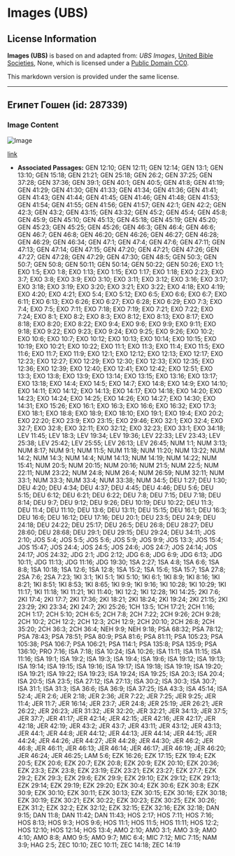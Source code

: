 # Images (UBS)

## License Information

**Images (UBS)** is based on and adapted from: _UBS Images_, [United Bible Societies](https://unitedbiblesocieties.org/), None, which is licensed under a [Public Domain CC0](https://creativecommons.org/public-domain/cc0/).

This markdown version is provided under the same license.



--------------------------------

## Египет Гошен (id: 287339)

### Image Content

![Image](https://cdn.aquifer.bible/aquifer-content/resources/Media/WEB-0200_egypt_goshen.jpg)

[link](https://cdn.aquifer.bible/aquifer-content/resources/Media/WEB-0200_egypt_goshen.jpg)

* **Associated Passages:** GEN 12:10; GEN 12:11; GEN 12:14; GEN 13:1; GEN 13:10; GEN 15:18; GEN 21:21; GEN 25:18; GEN 26:2; GEN 37:25; GEN 37:28; GEN 37:36; GEN 39:1; GEN 40:1; GEN 40:5; GEN 41:8; GEN 41:19; GEN 41:29; GEN 41:30; GEN 41:33; GEN 41:34; GEN 41:36; GEN 41:41; GEN 41:43; GEN 41:44; GEN 41:45; GEN 41:46; GEN 41:48; GEN 41:53; GEN 41:54; GEN 41:55; GEN 41:56; GEN 41:57; GEN 42:1; GEN 42:2; GEN 42:3; GEN 43:2; GEN 43:15; GEN 43:32; GEN 45:2; GEN 45:4; GEN 45:8; GEN 45:9; GEN 45:10; GEN 45:13; GEN 45:18; GEN 45:19; GEN 45:20; GEN 45:23; GEN 45:25; GEN 45:26; GEN 46:3; GEN 46:4; GEN 46:6; GEN 46:7; GEN 46:8; GEN 46:20; GEN 46:26; GEN 46:27; GEN 46:28; GEN 46:29; GEN 46:34; GEN 47:1; GEN 47:4; GEN 47:6; GEN 47:11; GEN 47:13; GEN 47:14; GEN 47:15; GEN 47:20; GEN 47:21; GEN 47:26; GEN 47:27; GEN 47:28; GEN 47:29; GEN 47:30; GEN 48:5; GEN 50:3; GEN 50:7; GEN 50:8; GEN 50:11; GEN 50:14; GEN 50:22; GEN 50:26; EXO 1:1; EXO 1:5; EXO 1:8; EXO 1:13; EXO 1:15; EXO 1:17; EXO 1:18; EXO 2:23; EXO 3:7; EXO 3:8; EXO 3:9; EXO 3:10; EXO 3:11; EXO 3:12; EXO 3:16; EXO 3:17; EXO 3:18; EXO 3:19; EXO 3:20; EXO 3:21; EXO 3:22; EXO 4:18; EXO 4:19; EXO 4:20; EXO 4:21; EXO 5:4; EXO 5:12; EXO 6:5; EXO 6:6; EXO 6:7; EXO 6:11; EXO 6:13; EXO 6:26; EXO 6:27; EXO 6:28; EXO 6:29; EXO 7:3; EXO 7:4; EXO 7:5; EXO 7:11; EXO 7:18; EXO 7:19; EXO 7:21; EXO 7:22; EXO 7:24; EXO 8:1; EXO 8:2; EXO 8:3; EXO 8:12; EXO 8:13; EXO 8:17; EXO 8:18; EXO 8:20; EXO 8:22; EXO 9:4; EXO 9:6; EXO 9:9; EXO 9:11; EXO 9:18; EXO 9:22; EXO 9:23; EXO 9:24; EXO 9:25; EXO 9:26; EXO 10:2; EXO 10:6; EXO 10:7; EXO 10:12; EXO 10:13; EXO 10:14; EXO 10:15; EXO 10:19; EXO 10:21; EXO 10:22; EXO 11:1; EXO 11:3; EXO 11:4; EXO 11:5; EXO 11:6; EXO 11:7; EXO 11:9; EXO 12:1; EXO 12:12; EXO 12:13; EXO 12:17; EXO 12:23; EXO 12:27; EXO 12:29; EXO 12:30; EXO 12:33; EXO 12:35; EXO 12:36; EXO 12:39; EXO 12:40; EXO 12:41; EXO 12:42; EXO 12:51; EXO 13:3; EXO 13:8; EXO 13:9; EXO 13:14; EXO 13:15; EXO 13:16; EXO 13:17; EXO 13:18; EXO 14:4; EXO 14:5; EXO 14:7; EXO 14:8; EXO 14:9; EXO 14:10; EXO 14:11; EXO 14:12; EXO 14:13; EXO 14:17; EXO 14:18; EXO 14:20; EXO 14:23; EXO 14:24; EXO 14:25; EXO 14:26; EXO 14:27; EXO 14:30; EXO 14:31; EXO 15:26; EXO 16:1; EXO 16:3; EXO 16:6; EXO 16:32; EXO 17:3; EXO 18:1; EXO 18:8; EXO 18:9; EXO 18:10; EXO 19:1; EXO 19:4; EXO 20:2; EXO 22:20; EXO 23:9; EXO 23:15; EXO 29:46; EXO 32:1; EXO 32:4; EXO 32:7; EXO 32:8; EXO 32:11; EXO 32:12; EXO 32:23; EXO 33:1; EXO 34:18; LEV 11:45; LEV 18:3; LEV 19:34; LEV 19:36; LEV 22:33; LEV 23:43; LEV 25:38; LEV 25:42; LEV 25:55; LEV 26:13; LEV 26:45; NUM 1:1; NUM 3:13; NUM 8:17; NUM 9:1; NUM 11:5; NUM 11:18; NUM 11:20; NUM 13:22; NUM 14:2; NUM 14:3; NUM 14:4; NUM 14:13; NUM 14:19; NUM 14:22; NUM 15:41; NUM 20:5; NUM 20:15; NUM 20:16; NUM 21:5; NUM 22:5; NUM 22:11; NUM 23:22; NUM 24:8; NUM 26:4; NUM 26:59; NUM 32:11; NUM 33:1; NUM 33:3; NUM 33:4; NUM 33:38; NUM 34:5; DEU 1:27; DEU 1:30; DEU 4:20; DEU 4:34; DEU 4:37; DEU 4:45; DEU 4:46; DEU 5:6; DEU 5:15; DEU 6:12; DEU 6:21; DEU 6:22; DEU 7:8; DEU 7:15; DEU 7:18; DEU 8:14; DEU 9:7; DEU 9:12; DEU 9:26; DEU 10:19; DEU 10:22; DEU 11:3; DEU 11:4; DEU 11:10; DEU 13:6; DEU 13:11; DEU 15:15; DEU 16:1; DEU 16:3; DEU 16:6; DEU 16:12; DEU 17:16; DEU 20:1; DEU 23:5; DEU 24:9; DEU 24:18; DEU 24:22; DEU 25:17; DEU 26:5; DEU 26:8; DEU 28:27; DEU 28:60; DEU 28:68; DEU 29:1; DEU 29:15; DEU 29:24; DEU 34:11; JOS 2:10; JOS 5:4; JOS 5:5; JOS 5:6; JOS 5:9; JOS 9:9; JOS 13:3; JOS 15:4; JOS 15:47; JOS 24:4; JOS 24:5; JOS 24:6; JOS 24:7; JOS 24:14; JOS 24:17; JOS 24:32; JDG 2:1; JDG 2:12; JDG 6:8; JDG 6:9; JDG 6:13; JDG 10:11; JDG 11:13; JDG 11:16; JDG 19:30; 1SA 2:27; 1SA 4:8; 1SA 6:6; 1SA 8:8; 1SA 10:18; 1SA 12:6; 1SA 12:8; 1SA 15:2; 1SA 15:6; 1SA 15:7; 1SA 27:8; 2SA 7:6; 2SA 7:23; 1KI 3:1; 1KI 5:1; 1KI 5:10; 1KI 6:1; 1KI 8:9; 1KI 8:16; 1KI 8:21; 1KI 8:51; 1KI 8:53; 1KI 8:65; 1KI 9:9; 1KI 9:16; 1KI 10:28; 1KI 10:29; 1KI 11:17; 1KI 11:18; 1KI 11:21; 1KI 11:40; 1KI 12:2; 1KI 12:28; 1KI 14:25; 2KI 7:6; 2KI 17:4; 2KI 17:7; 2KI 17:36; 2KI 18:21; 2KI 18:24; 2KI 19:24; 2KI 21:15; 2KI 23:29; 2KI 23:34; 2KI 24:7; 2KI 25:26; 1CH 13:5; 1CH 17:21; 2CH 1:16; 2CH 1:17; 2CH 5:10; 2CH 6:5; 2CH 7:8; 2CH 7:22; 2CH 9:26; 2CH 9:28; 2CH 10:2; 2CH 12:2; 2CH 12:3; 2CH 12:9; 2CH 20:10; 2CH 26:8; 2CH 35:20; 2CH 36:3; 2CH 36:4; NEH 9:9; NEH 9:18; PSA 68:32; PSA 78:12; PSA 78:43; PSA 78:51; PSA 80:9; PSA 81:6; PSA 81:11; PSA 105:23; PSA 105:38; PSA 106:7; PSA 106:21; PSA 114:1; PSA 135:8; PSA 135:9; PSA 136:10; PRO 7:16; ISA 7:18; ISA 10:24; ISA 10:26; ISA 11:11; ISA 11:15; ISA 11:16; ISA 19:1; ISA 19:2; ISA 19:3; ISA 19:4; ISA 19:6; ISA 19:12; ISA 19:13; ISA 19:14; ISA 19:15; ISA 19:16; ISA 19:17; ISA 19:18; ISA 19:19; ISA 19:20; ISA 19:21; ISA 19:22; ISA 19:23; ISA 19:24; ISA 19:25; ISA 20:3; ISA 20:4; ISA 20:5; ISA 23:5; ISA 27:12; ISA 27:13; ISA 30:2; ISA 30:3; ISA 30:7; ISA 31:1; ISA 31:3; ISA 36:6; ISA 36:9; ISA 37:25; ISA 43:3; ISA 45:14; ISA 52:4; JER 2:6; JER 2:18; JER 2:36; JER 7:22; JER 7:25; JER 9:25; JER 11:4; JER 11:7; JER 16:14; JER 23:7; JER 24:8; JER 25:19; JER 26:21; JER 26:22; JER 26:23; JER 31:32; JER 32:20; JER 32:21; JER 34:13; JER 37:5; JER 37:7; JER 41:17; JER 42:14; JER 42:15; JER 42:16; JER 42:17; JER 42:18; JER 42:19; JER 43:2; JER 43:7; JER 43:11; JER 43:12; JER 43:13; JER 44:1; JER 44:8; JER 44:12; JER 44:13; JER 44:14; JER 44:15; JER 44:24; JER 44:26; JER 44:27; JER 44:28; JER 44:30; JER 46:2; JER 46:8; JER 46:11; JER 46:13; JER 46:14; JER 46:17; JER 46:19; JER 46:20; JER 46:24; JER 46:25; LAM 5:6; EZK 16:26; EZK 17:15; EZK 19:4; EZK 20:5; EZK 20:6; EZK 20:7; EZK 20:8; EZK 20:9; EZK 20:10; EZK 20:36; EZK 23:3; EZK 23:8; EZK 23:19; EZK 23:21; EZK 23:27; EZK 27:7; EZK 29:2; EZK 29:3; EZK 29:6; EZK 29:9; EZK 29:10; EZK 29:12; EZK 29:13; EZK 29:14; EZK 29:19; EZK 29:20; EZK 30:4; EZK 30:6; EZK 30:8; EZK 30:9; EZK 30:10; EZK 30:11; EZK 30:13; EZK 30:15; EZK 30:16; EZK 30:18; EZK 30:19; EZK 30:21; EZK 30:22; EZK 30:23; EZK 30:25; EZK 30:26; EZK 31:2; EZK 32:2; EZK 32:12; EZK 32:15; EZK 32:16; EZK 32:18; DAN 9:15; DAN 11:8; DAN 11:42; DAN 11:43; HOS 2:17; HOS 7:11; HOS 7:16; HOS 8:13; HOS 9:3; HOS 9:6; HOS 11:1; HOS 11:5; HOS 11:11; HOS 12:2; HOS 12:10; HOS 12:14; HOS 13:4; AMO 2:10; AMO 3:1; AMO 3:9; AMO 4:10; AMO 8:8; AMO 9:5; AMO 9:7; MIC 6:4; MIC 7:12; MIC 7:15; NAM 3:9; HAG 2:5; ZEC 10:10; ZEC 10:11; ZEC 14:18; ZEC 14:19

